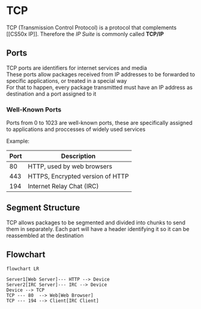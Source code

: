 # TCP
TCP (Transmission Control Protocol) is a protocol that complements [[CS50x IP]]. Therefore the *IP Suite* is commonly called **TCP/IP**


## Ports
TCP ports are identifiers for internet services and media  
These ports allow packages received from IP addresses to be forwarded to specific applications, or treated in a special way  
For that to happen, every package transmitted must have an IP address as destination and a port assigned to it

### Well-Known Ports
Ports from 0 to 1023 are well-known ports, these are specifically assigned to applications and proccesses of widely used services

Example:

|     Port      | Description| 
|-------------- | ---------- | 
| 80            | HTTP, used by web browsers      |
| 443           | HTTPS, Encrypted version of HTTP|
| 194           | Internet Relay Chat (IRC)       |

## Segment Structure
TCP allows packages to be segmented and divided into chunks to send them in separately. Each part will have a header identifying it so it can be reassembled at the destination

## Flowchart

```mermaid
flowchart LR

Server1[Web Server]--- HTTP --> Device 
Server2[IRC Server]--- IRC --> Device 
Device --> TCP
TCP --- 80  --> Web[Web Browser]
TCP --- 194 --> Client[IRC Client]



